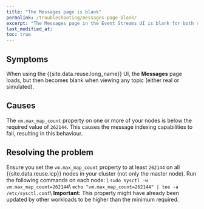 ```yaml
---
title: "The Messages page is blank"
permalink: /troubleshooting/messages-page-blank/
excerpt: "The Messages page in the Event Streams UI is blank for both real and simulated topics."
last_modified_at:
toc: true
---
```


## Symptoms

When using the {{site.data.reuse.long_name}} UI, the **Messages** page loads, but then becomes blank when viewing any topic (either real or simulated).

## Causes

The `vm.max_map_count` property on one or more of your nodes is below the required value of `262144`. This causes the message indexing capabilities to fail, resulting in this behaviour.

## Resolving the problem

Ensure you set the `vm.max_map_count` property to at least `262144` on all {{site.data.reuse.icp}} nodes in your cluster (not only the master node). Run the following commands on each node: \\
    `sudo sysctl -w vm.max_map_count=262144`\\
    `echo "vm.max_map_count=262144" | tee -a /etc/sysctl.conf`\\
**Important:** This property might have already been updated by other workloads to be higher than the minimum required.
